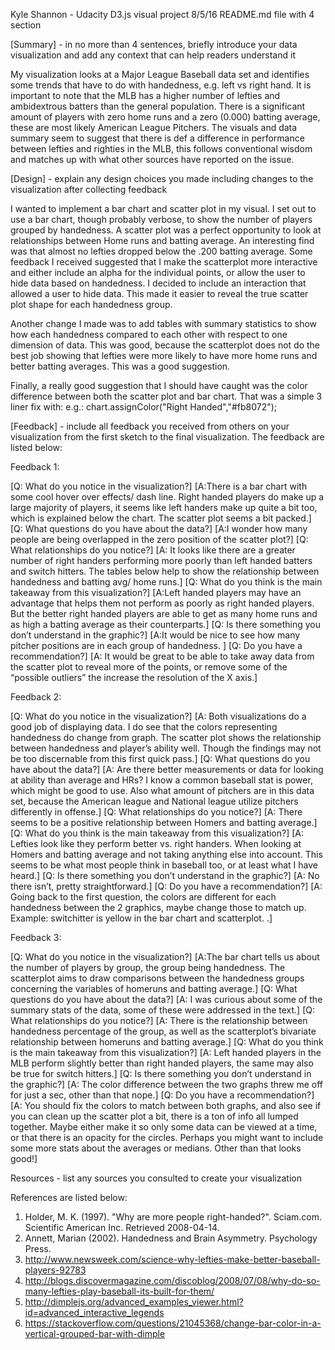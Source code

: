 Kyle Shannon - Udacity D3.js visual project
8/5/16
README.md file with 4 section

[Summary] - in no more than 4 sentences, briefly introduce your data visualization and add any context that can help readers understand it

My visualization looks at a Major League Baseball data set and identifies some trends that have to do with handedness, e.g. left vs right hand. It is important to note that the MLB has a higher number of lefties and ambidextrous batters than the general population. There is a significant amount of players with zero home runs and a zero (0.000) batting average, these are most likely American League Pitchers. The visuals and data summary seem to suggest that there is def a difference in performance between lefties and righties in the MLB, this follows conventional wisdom and matches up with what other sources have reported on the issue.

[Design] - explain any design choices you made including changes to the visualization after collecting feedback

I wanted to implement a bar chart and scatter plot in my visual. I set out to use a bar chart, though probably verbose, to show the number of players grouped by handedness. A scatter plot was a perfect opportunity to look at relationships between Home runs and batting average. An interesting find was that almost no lefties dropped below the .200 batting average. Some feedback I received suggested that I make the scatterplot more interactive and either include an alpha for the individual points, or allow the user to hide data based on handedness. I decided to include an interaction that allowed a user to hide data. This made it easier to reveal the true scatter plot shape for each handedness group.

Another change I made was to add tables with summary statistics to show how each handedness compared to each other with respect to one dimension of data. This was good, because the scatterplot does not do the best job showing that lefties were more likely to have more home runs and better batting averages. This was a good suggestion.

Finally, a really good suggestion that I should have caught was the color difference between both the scatter plot and bar chart. That was a simple 3 liner fix with: e.g.: chart.assignColor("Right Handed","#fb8072");

[Feedback] - include all feedback you received from others on your visualization from the first sketch to the final visualization. The feedback are listed below:


Feedback 1:

[Q: What do you notice in the visualization?] [A:There is a bar chart with some cool hover over effects/ dash line. Right handed players do make up a large majority of players, it seems like left handers make up quite a bit too, which is explained below the chart. The scatter plot seems a bit packed.] 
[Q: What questions do you have about the data?] [A:I wonder how many people are being overlapped in the zero position of the scatter plot?] 
[Q: What relationships do you notice?] [A: It looks like there are a greater number of right handers performing more poorly than left handed batters and switch hitters. The tables below help to show the relationship between handedness and batting avg/ home runs.]
[Q: What do you think is the main takeaway from this visualization?] [A:Left handed players may have an advantage that helps them not perform as poorly as right handed players. But the better right handed players are able to get as many home runs and as high a batting average as their counterparts.] 
[Q: Is there something you don’t understand in the graphic?] [A:It would be nice to see how many pitcher positions are in each group of handedness. ] 
[Q: Do you have a recommendation?] [A: It would be great to be able to take away data from the scatter plot to reveal more of the points, or remove some of the “possible outliers” the increase the resolution of the X axis.]


Feedback 2:

[Q: What do you notice in the visualization?] [A: Both visualizations do a good job of displaying data. I do see that the colors representing handedness do change from graph. The scatter plot shows the relationship between handedness and player’s ability well. Though the findings may not be too discernable from this first quick pass.] 
[Q: What questions do you have about the data?] [A: Are there better measurements or data for looking at ability than average and HRs? I know a common baseball stat is power, which might be good to use. Also what amount of pitchers are in this data set, because the American league and National league utilize pitchers differently in offense.]
[Q: What relationships do you notice?] [A: There seems to be a positive relationship between Homers and batting average.]
[Q: What do you think is the main takeaway from this visualization?] [A: Lefties look like they perform better vs. right handers. When looking at Homers and batting average and not taking anything else into account. This seems to be what most people think in baseball too, or at least what I have heard.]
[Q: Is there something you don’t understand in the graphic?] [A: No there isn’t, pretty straightforward.]
[Q: Do you have a recommendation?] [A: Going back to the first question, the colors are different for each handedness between the 2 graphics, maybe change those to match up. Example: switchitter is yellow in the bar chart and scatterplot. .]


Feedback 3:

[Q: What do you notice in the visualization?] [A:The bar chart tells us about the number of players by group, the group being handedness. The scatterplot aims to draw comparisons between the handedness groups concerning the variables of homeruns and batting average.] 
[Q: What questions do you have about the data?] [A: I was curious about some of the summary stats of the data, some of these were addressed in the text.]
[Q: What relationships do you notice?] [A: There is the relationship between handedness percentage of the group, as well as the scatterplot’s bivariate relationship between homeruns and batting average.]
[Q: What do you think is the main takeaway from this visualization?] [A: Left handed players in the MLB perform slightly better than right handed players, the same may also be true for switch hitters.]
[Q: Is there something you don’t understand in the graphic?] [A: The color difference between the two graphs threw me off for just a sec, other than that nope.]
[Q: Do you have a recommendation?] [A: You should fix the colors to match between both graphs, and also see if you can clean up the scatter plot a bit, there is a ton of info all lumped together. Maybe either make it so only some data can be viewed at a time, or that there is an opacity for the circles. Perhaps you might want to include some more stats about the averages or medians. Other than that looks good!]

Resources - list any sources you consulted to create your visualization

References are listed below: 

1. Holder, M. K. (1997). "Why are more people right-handed?". Sciam.com. Scientific American Inc. Retrieved 2008-04-14.
2. Annett, Marian (2002). Handedness and Brain Asymmetry. Psychology Press.
3. http://www.newsweek.com/science-why-lefties-make-better-baseball-players-92783
4. http://blogs.discovermagazine.com/discoblog/2008/07/08/why-do-so-many-lefties-play-baseball-its-built-for-them/
5. http://dimplejs.org/advanced_examples_viewer.html?id=advanced_interactive_legends
6. https://stackoverflow.com/questions/21045368/change-bar-color-in-a-vertical-grouped-bar-with-dimple



